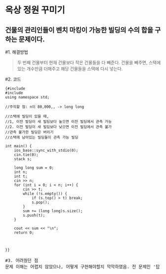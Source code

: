 옥상 정원 꾸미기
=====================================
건물의 관리인들이 벤치 마킹이 가능한 빌딩의 수의 합을 구하는 문제이다. 
-------------------------------------

#1. 해결방법
> 두 번째 건물부터 현재 건물보다 작은 건물들을 다 빼준다.
> 건물을 빼주면, 스택에 있는 개수만큼 더해주고 해당 건물들을 스택에 다시 넣는다. 

#2. 코드
<pre><code>{#include <iostream>
#include <stack>
using namespace std;

//주의할 점: n이 80,000,, -> long long

//스택에 빌딩이 있을 때, 
//1, 이전 빌딩이 새 빌딩보다 높으면 이전 빌딩에서 관측 가능
//2. 이전 빌딩이 새 빌딩보다 낮으면 이전 빌딩에서 관측 불가
//관측 불가한 빌딩은 버리기
//스택에 남아있는 빌딩들이 관측 가능 빌딩 

int main() {
	ios_base::sync_with_stdio(0);
	cin.tie(0);
	stack<int> s;

	long long sum = 0;
	int n;
	int t;
	cin >> n;
	for (int i = 0; i < n; i++) {
		cin >> t;
		while (!s.empty()) {
			if (s.top() > t) break;
			s.pop();
		}
		sum += (long long)s.size();
		s.push(t);
	}

	cout << sum << "\n";
	return 0;



}}</code>

#3. 어려웠던 점
문제 이해는 어렵지 않았으나, 어떻게 구현해야할지 막막하였음. 전 문제인 '탑' 문제가 유사하여 응용함. 
